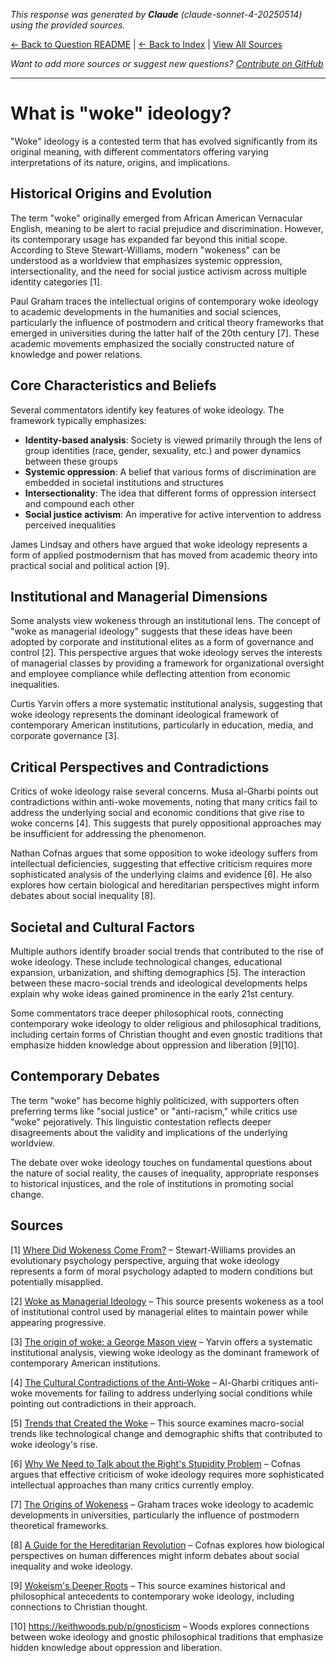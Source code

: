 <!-- 
Generated by: claude
Model: claude-sonnet-4-20250514
Prompt type: sources
Tools enabled: False
Generated at: 2025-07-25T23:10:31.742702
-->

*This response was generated by **Claude** (claude-sonnet-4-20250514) using the provided sources.*

[← Back to Question README](README.md) | [← Back to Index](../README.md) | [View All Sources](../allsources.md)

*Want to add more sources or suggest new questions? [Contribute on GitHub](https://github.com/justinwest/SuggestedSources)*

---

# What is "woke" ideology?

"Woke" ideology is a contested term that has evolved significantly from its original meaning, with different commentators offering varying interpretations of its nature, origins, and implications.

## Historical Origins and Evolution

The term "woke" originally emerged from African American Vernacular English, meaning to be alert to racial prejudice and discrimination. However, its contemporary usage has expanded far beyond this initial scope. According to Steve Stewart-Williams, modern "wokeness" can be understood as a worldview that emphasizes systemic oppression, intersectionality, and the need for social justice activism across multiple identity categories [1].

Paul Graham traces the intellectual origins of contemporary woke ideology to academic developments in the humanities and social sciences, particularly the influence of postmodern and critical theory frameworks that emerged in universities during the latter half of the 20th century [7]. These academic movements emphasized the socially constructed nature of knowledge and power relations.

## Core Characteristics and Beliefs

Several commentators identify key features of woke ideology. The framework typically emphasizes:

- **Identity-based analysis**: Society is viewed primarily through the lens of group identities (race, gender, sexuality, etc.) and power dynamics between these groups
- **Systemic oppression**: A belief that various forms of discrimination are embedded in societal institutions and structures
- **Intersectionality**: The idea that different forms of oppression intersect and compound each other
- **Social justice activism**: An imperative for active intervention to address perceived inequalities

James Lindsay and others have argued that woke ideology represents a form of applied postmodernism that has moved from academic theory into practical social and political action [9].

## Institutional and Managerial Dimensions

Some analysts view wokeness through an institutional lens. The concept of "woke as managerial ideology" suggests that these ideas have been adopted by corporate and institutional elites as a form of governance and control [2]. This perspective argues that woke ideology serves the interests of managerial classes by providing a framework for organizational oversight and employee compliance while deflecting attention from economic inequalities.

Curtis Yarvin offers a more systematic institutional analysis, suggesting that woke ideology represents the dominant ideological framework of contemporary American institutions, particularly in education, media, and corporate governance [3].

## Critical Perspectives and Contradictions

Critics of woke ideology raise several concerns. Musa al-Gharbi points out contradictions within anti-woke movements, noting that many critics fail to address the underlying social and economic conditions that give rise to woke concerns [4]. This suggests that purely oppositional approaches may be insufficient for addressing the phenomenon.

Nathan Cofnas argues that some opposition to woke ideology suffers from intellectual deficiencies, suggesting that effective criticism requires more sophisticated analysis of the underlying claims and evidence [6]. He also explores how certain biological and hereditarian perspectives might inform debates about social inequality [8].

## Societal and Cultural Factors

Multiple authors identify broader social trends that contributed to the rise of woke ideology. These include technological changes, educational expansion, urbanization, and shifting demographics [5]. The interaction between these macro-social trends and ideological developments helps explain why woke ideas gained prominence in the early 21st century.

Some commentators trace deeper philosophical roots, connecting contemporary woke ideology to older religious and philosophical traditions, including certain forms of Christian thought and even gnostic traditions that emphasize hidden knowledge about oppression and liberation [9][10].

## Contemporary Debates

The term "woke" has become highly politicized, with supporters often preferring terms like "social justice" or "anti-racism," while critics use "woke" pejoratively. This linguistic contestation reflects deeper disagreements about the validity and implications of the underlying worldview.

The debate over woke ideology touches on fundamental questions about the nature of social reality, the causes of inequality, appropriate responses to historical injustices, and the role of institutions in promoting social change.

## Sources

[1] [Where Did Wokeness Come From?](https://www.stevestewartwilliams.com/p/where-did-wokeness-come-from) – Stewart-Williams provides an evolutionary psychology perspective, arguing that woke ideology represents a form of moral psychology adapted to modern conditions but potentially misapplied.

[2] [Woke as Managerial Ideology](https://www.aporiamagazine.com/p/woke-as-managerial-ideology) – This source presents wokeness as a tool of institutional control used by managerial elites to maintain power while appearing progressive.

[3] [The origin of woke: a George Mason view](https://graymirror.substack.com/p/the-origin-of-woke-a-george-mason) – Yarvin offers a systematic institutional analysis, viewing woke ideology as the dominant framework of contemporary American institutions.

[4] [The Cultural Contradictions of the Anti‑Woke](https://musaalgharbi.substack.com/p/the-cultural-contradictions-of-the) – Al-Gharbi critiques anti-woke movements for failing to address underlying social conditions while pointing out contradictions in their approach.

[5] [Trends that Created the Woke](https://frompovertytoprogress.substack.com/p/trends-that-created-the-woke) – This source examines macro-social trends like technological change and demographic shifts that contributed to woke ideology's rise.

[6] [Why We Need to Talk about the Right's Stupidity Problem](https://ncofnas.com/p/why-we-need-to-talk-about-the-rights) – Cofnas argues that effective criticism of woke ideology requires more sophisticated intellectual approaches than many critics currently employ.

[7] [The Origins of Wokeness](https://paulgraham.com/woke.html) – Graham traces woke ideology to academic developments in universities, particularly the influence of postmodern theoretical frameworks.

[8] [A Guide for the Hereditarian Revolution](https://ncofnas.com/p/a-guide-for-the-hereditarian-revolution) – Cofnas explores how biological perspectives on human differences might inform debates about social inequality and woke ideology.

[9] [Wokeism's Deeper Roots](https://lawliberty.org/book-review/wokeisms-deeper-roots) – This source examines historical and philosophical antecedents to contemporary woke ideology, including connections to Christian thought.

[10] https://keithwoods.pub/p/gnosticism – Woods explores connections between woke ideology and gnostic philosophical traditions that emphasize hidden knowledge about oppression and liberation.